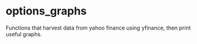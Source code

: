 # options_graphs
Functions that harvest data from yahoo finance using yfinance, then print useful graphs.
